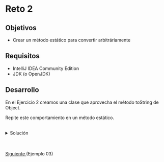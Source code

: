# Reto 2

## Objetivos

* Crear un método estático para convertir arbitráriamente

## Requisitos

- IntelliJ IDEA Community Edition
- JDK (o OpenJDK)

## Desarrollo

En el Ejercicio 2 creamos una clase que aprovecha el método toString de Object.

Repite este comportamiento en un método estático.

<br/>

<details>
  <summary>Solución</summary>

  1. Agrega una nueva prueba como se muestra
    
      <img src="img/figura01.png" alt="Nueva prueba"/>

      ```java
      class MethodConverterTest {

        @Test
        @DisplayName("Prueba con Integers")
        void prueba(){
            Integer input = 23423;
            String expected = "23423";

            String output = MethodConverter.convertToString(input);

            assertEquals(expected, output);
        }
      }
      ```
  
  2. Crea una clase con la siguiente definición
    
      <img src="img/figura02.png" alt="Método"/>

      ```java
      public class MethodConverter {

        public static <E> String convertToString(E input){
            return input.toString();
        }
      }
      ```
  
  3. Vuelve a ejecutar la prueba

      ![Prueba](./img/figura03.png)

      En este caso aprovechamos el método toString que está definido en la cima de la jerarquía de objetos Java (Object).

</details>


<br/>
<br/>

[Siguiente ](../Ejemplo-03/Readme.md)(Ejemplo 03)